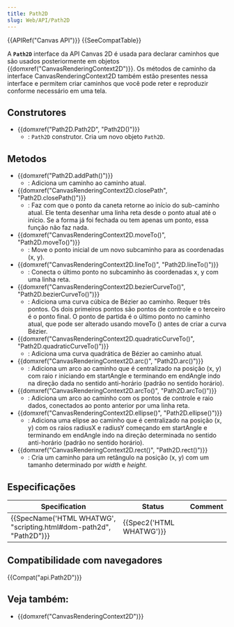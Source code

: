 ```yaml
---
title: Path2D
slug: Web/API/Path2D
---
```


{{APIRef("Canvas API")}} {{SeeCompatTable}}

A **`Path2D`** interface da API Canvas 2D é usada para declarar caminhos que são usados ​​posteriormente em objetos {{domxref("CanvasRenderingContext2D")}}. Os métodos de caminho da interface CanvasRenderingContext2D também estão presentes nessa interface e permitem criar caminhos que você pode reter e reproduzir conforme necessário em uma tela.

## Construtores

- {{domxref("Path2D.Path2D", "Path2D()")}}
  - : `Path2D` construtor. Cria um novo objeto `Path2D`.

## Metodos

- {{domxref("Path2D.addPath()")}}
  - : Adiciona um caminho ao caminho atual.
- {{domxref("CanvasRenderingContext2D.closePath", "Path2D.closePath()")}}
  - : Faz com que o ponto da caneta retorne ao início do sub-caminho atual. Ele tenta desenhar uma linha reta desde o ponto atual até o início. Se a forma já foi fechada ou tem apenas um ponto, essa função não faz nada.
- {{domxref("CanvasRenderingContext2D.moveTo()", "Path2D.moveTo()")}}
  - : Move o ponto inicial de um novo subcaminho para as coordenadas (x, y).
- {{domxref("CanvasRenderingContext2D.lineTo()", "Path2D.lineTo()")}}
  - : Conecta o último ponto no subcaminho às coordenadas x, y com uma linha reta.
- {{domxref("CanvasRenderingContext2D.bezierCurveTo()", "Path2D.bezierCurveTo()")}}
  - : Adiciona uma curva cúbica de Bézier ao caminho. Requer três pontos. Os dois primeiros pontos são pontos de controle e o terceiro é o ponto final. O ponto de partida é o último ponto no caminho atual, que pode ser alterado usando moveTo () antes de criar a curva Bézier.
- {{domxref("CanvasRenderingContext2D.quadraticCurveTo()", "Path2D.quadraticCurveTo()")}}
  - : Adiciona uma curva quadrática de Bézier ao caminho atual.
- {{domxref("CanvasRenderingContext2D.arc()", "Path2D.arc()")}}
  - : Adiciona um arco ao caminho que é centralizado na posição (x, y) com raio r iniciando em startAngle e terminando em endAngle indo na direção dada no sentido anti-horário (padrão no sentido horário).
- {{domxref("CanvasRenderingContext2D.arcTo()", "Path2D.arcTo()")}}
  - : Adiciona um arco ao caminho com os pontos de controle e raio dados, conectados ao ponto anterior por uma linha reta.
- {{domxref("CanvasRenderingContext2D.ellipse()", "Path2D.ellipse()")}}
  - : Adiciona uma elipse ao caminho que é centralizado na posição (x, y) com os raios radiusX e radiusY começando em startAngle e terminando em endAngle indo na direção determinada no sentido anti-horário (padrão no sentido horário).
- {{domxref("CanvasRenderingContext2D.rect()", "Path2D.rect()")}}
  - : Cria um caminho para um retângulo na posição (x, y) com um tamanho determinado por _width_ e _height_.

## Especificações

| Specification                                                                            | Status                           | Comment |
| ---------------------------------------------------------------------------------------- | -------------------------------- | ------- |
| {{SpecName('HTML WHATWG', "scripting.html#dom-path2d", "Path2D")}} | {{Spec2('HTML WHATWG')}} |         |

## Compatibilidade com navegadores

{{Compat("api.Path2D")}}

## Veja também:

- {{domxref("CanvasRenderingContext2D")}}
